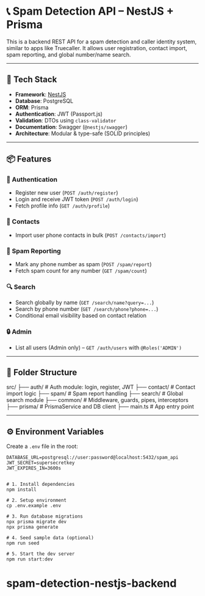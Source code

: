 # 📞 Spam Detection API – NestJS + Prisma

This is a backend REST API for a spam detection and caller identity system, similar to apps like Truecaller. It allows user registration, contact import, spam reporting, and global number/name search.

---

## 🚀 Tech Stack

- **Framework**: [NestJS](https://nestjs.com/)
- **Database**: PostgreSQL
- **ORM**: Prisma
- **Authentication**: JWT (Passport.js)
- **Validation**: DTOs using `class-validator`
- **Documentation**: Swagger (`@nestjs/swagger`)
- **Architecture**: Modular & type-safe (SOLID principles)

---

## 📦 Features

### 👤 Authentication

- Register new user (`POST /auth/register`)
- Login and receive JWT token (`POST /auth/login`)
- Fetch profile info (`GET /auth/profile`)

### 📇 Contacts

- Import user phone contacts in bulk (`POST /contacts/import`)

### 🚫 Spam Reporting

- Mark any phone number as spam (`POST /spam/report`)
- Fetch spam count for any number (`GET /spam/count`)

### 🔍 Search

- Search globally by name (`GET /search/name?query=...`)
- Search by phone number (`GET /search/phone?phone=...`)
- Conditional email visibility based on contact relation

### 🔒 Admin

- List all users (Admin only) – `GET /auth/users` with `@Roles('ADMIN')`

---

## 📂 Folder Structure

src/
├── auth/ # Auth module: login, register, JWT
├── contact/ # Contact import logic
├── spam/ # Spam report handling
├── search/ # Global search module
├── common/ # Middleware, guards, pipes, interceptors
├── prisma/ # PrismaService and DB client
├── main.ts # App entry point

---

## ⚙️ Environment Variables

Create a `.env` file in the root:

```env
DATABASE_URL=postgresql://user:password@localhost:5432/spam_api
JWT_SECRET=supersecretkey
JWT_EXPIRES_IN=3600s


# 1. Install dependencies
npm install

# 2. Setup environment
cp .env.example .env

# 3. Run database migrations
npx prisma migrate dev
npx prisma generate

# 4. Seed sample data (optional)
npm run seed

# 5. Start the dev server
npm run start:dev
```
# spam-detection-nestjs-backend
